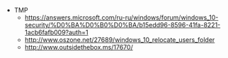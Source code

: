 * TMP
  * https://answers.microsoft.com/ru-ru/windows/forum/windows_10-security/%D0%BA%D0%B0%D0%BA/b15edd96-8596-41fa-8221-1acb6fafb009?auth=1
  * http://www.oszone.net/27689/windows_10_relocate_users_folder
  * http://www.outsidethebox.ms/17670/
